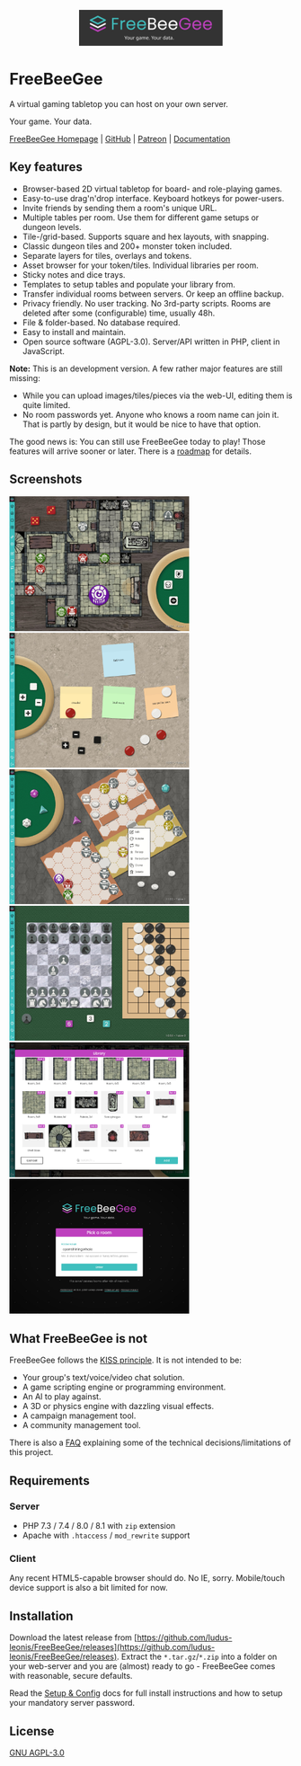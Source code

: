 <p align="center">
  <img width="256" src="docs/FreeBeeGee-logo.svg">
</p>

# FreeBeeGee

A virtual gaming tabletop you can host on your own server.

Your game. Your data.

[FreeBeeGee Homepage](https://freebeegee.org/) | [GitHub](https://github.com/ludus-leonis/FreeBeeGee) | [Patreon](https://www.patreon.com/LudusLeonis) | [Documentation](docs/DOCS.md)

## Key features

* Browser-based 2D virtual tabletop for board- and role-playing games.
* Easy-to-use drag'n'drop interface. Keyboard hotkeys for power-users.
* Invite friends by sending them a room's unique URL.
* Multiple tables per room. Use them for different game setups or dungeon levels.
* Tile-/grid-based. Supports square and hex layouts, with snapping.
* Classic dungeon tiles and 200+ monster token included.
* Separate layers for tiles, overlays and tokens.
* Asset browser for your token/tiles. Individual libraries per room.
* Sticky notes and dice trays.
* Templates to setup tables and populate your library from.
* Transfer individual rooms between servers. Or keep an offline backup.
* Privacy friendly. No user tracking. No 3rd-party scripts. Rooms are deleted after some (configurable) time, usually 48h.
* File & folder-based. No database required.
* Easy to install and maintain.
* Open source software (AGPL-3.0). Server/API written in PHP, client in JavaScript.

**Note:** This is an development version. A few rather major features are still missing:

* While you can upload images/tiles/pieces via the web-UI, editing them is quite limited.
* No room passwords yet. Anyone who knows a room name can join it. That is partly by design, but it would be nice to have that option.

The good news is: You can still use FreeBeeGee today to play! Those features will arrive sooner or later. There is a [roadmap](docs/roadmap.md) for details.

## Screenshots

<img src="docs/FreeBeeGee-screenshot-3.jpg" width="320px">
<img src="docs/FreeBeeGee-screenshot-4.jpg" width="320px">
<img src="docs/FreeBeeGee-screenshot-7.jpg" width="320px">
<img src="docs/FreeBeeGee-screenshot-6.jpg" width="320px">
<img src="docs/FreeBeeGee-screenshot-5.jpg" width="320px">
<img src="docs/FreeBeeGee-screenshot-1.jpg" width="320px">

## What FreeBeeGee is not

FreeBeeGee follows the [KISS principle](https://en.wikipedia.org/wiki/KISS_principle). It is not intended to be:

* Your group's text/voice/video chat solution.
* A game scripting engine or programming environment.
* An AI to play against.
* A 3D or physics engine with dazzling visual effects.
* A campaign management tool.
* A community management tool.

There is also a [FAQ](docs/FAQ.md) explaining some of the technical decisions/limitations of this project.

## Requirements

### Server

* PHP 7.3 / 7.4 / 8.0 / 8.1 with `zip` extension
* Apache with `.htaccess` / `mod_rewrite` support

### Client

Any recent HTML5-capable browser should do. No IE, sorry. Mobile/touch device support is also a bit limited for now.

## Installation

Download the latest release from [https://github.com/ludus-leonis/FreeBeeGee/releases](https://github.com/ludus-leonis/FreeBeeGee/releases). Extract the `*.tar.gz`/`*.zip` into a folder on your web-server and you are (almost) ready to go - FreeBeeGee comes with reasonable, secure defaults.

Read the [Setup & Config](docs/INSTALL.md) docs for full install instructions and how to setup your mandatory server password.

## License

[GNU AGPL-3.0](LICENSE.md)
